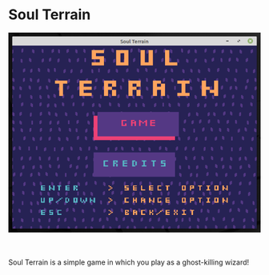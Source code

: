 # Soul Terrain
![Soul Terrain](Soul_Terrain.png)

<br/><br/>
Soul Terrain is a simple game in which you play as a ghost-killing wizard!
